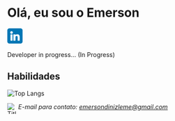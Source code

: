 # Olá, eu sou o Emerson  


<p>
<a href="https://www.linkedin.com/in/emerson-diniz-leme-192ab336/"><img height="35" src="https://github.com/EmersonDJob/EmersonDjob/blob/main/icon/linkedin_.png?raw=true"></a>
 
</p>

Developer in progress...
(In Progress)

## Habilidades
![Top Langs](https://github-readme-stats-git-masterrstaa-rickstaa.vercel.app/api/top-langs/?username=EmersonDJob&bg_color=000&border_color=7F00FF&title_color=7F00FF&text_color=FFF)


<img align = "left" alt= "Title-icon" height = "25" width = "25" src="https://cdn.discordapp.com/attachments/798631748421943347/1082789365710860459/1676667930134.png"/> <i>E-mail para contato:  emersondinizleme@gmail.com</i>
</p>




